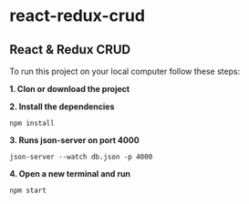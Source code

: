 # react-redux-crud
React &amp; Redux CRUD
---

To run this project on your local computer follow these steps:

**1. Clon or download the project**

**2. Install the dependencies**
```
npm install
```
**3. Runs json-server on port 4000**
```
json-server --watch db.json -p 4000
```
**4. Open a new terminal and run**
```
npm start
```
